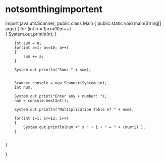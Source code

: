 # notsomthingimportent

import java.util.Scanner;
public class Main
{
	public static void main(String[] args) {
		for (int n = 1;n<=10;n++)   
        {
            System.out.println(n);
        }
        
        int sum = 0;
        for(int a=1; a<=10; a++)
        {
            sum += a;
        }
        
        System.out.println("Sum: " + sum);
        
        
        Scanner console = new Scanner(System.in);
        int num;
        
        System.out.print("Enter any + number: ");
        num = console.nextInt();
                
        System.out.println("Multiplication Table of " + num);
        
        for(int i=1; i<=12; i++)
        {
            System.out.println(num +" x " + i + " = " + (num*i) );
        }
        
        
	}
}

